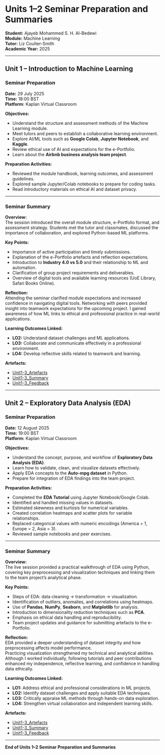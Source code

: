 # Units 1–2 Seminar Preparation and Summaries  
**Student:** Ajayeb Mohammed S. H. Al-Bedewi  
**Module:** Machine Learning  
**Tutor:** Liz Coulter-Smith  
**Academic Year:** 2025  

---

## Unit 1 – Introduction to Machine Learning  

### Seminar Preparation  
**Date:** 29 July 2025  
**Time:** 18:00 BST  
**Platform:** Kaplan Virtual Classroom  

**Objectives:**  
- Understand the structure and assessment methods of the Machine Learning module.  
- Meet tutors and peers to establish a collaborative learning environment.  
- Explore AI/ML tools such as **Google Colab**, **Jupyter Notebook**, and **Kaggle**.  
- Review ethical use of AI and expectations for the e-Portfolio.  
- Learn about the **Airbnb business analysis team project**.  

**Preparation Activities:**  
- Reviewed the module handbook, learning outcomes, and assessment guidelines.  
- Explored sample Jupyter/Colab notebooks to prepare for coding tasks.  
- Read introductory materials on ethical AI and dataset privacy.  

---

### Seminar Summary  
**Overview:**  
The session introduced the overall module structure, e-Portfolio format, and assessment strategy. Students met the tutor and classmates, discussed the importance of collaboration, and explored Python-based ML platforms.

**Key Points:**  
- Importance of active participation and timely submissions.  
- Explanation of the e-Portfolio artefacts and reflection expectations.  
- Introduction to **Industry 4.0 vs 5.0** and their relationship to ML and automation.  
- Clarification of group project requirements and deliverables.  
- Overview of digital tools and available learning resources (UoE Library, Safari Books Online).  

**Reflection:**  
Attending the seminar clarified module expectations and increased confidence in navigating digital tools. Networking with peers provided insight into teamwork expectations for the upcoming project. I gained awareness of how ML links to ethical and professional practice in real-world applications.

**Learning Outcomes Linked:**  
- **LO2:** Understand dataset challenges and ML applications.  
- **LO3:** Collaborate and communicate effectively in a professional environment.  
- **LO4:** Develop reflective skills related to teamwork and learning.  

**Artefacts:**  
- [Unit1-3_Artefacts](../../Units/Unit1-3/Artefacts)  
- [Unit1-3_Summary](../../Units/Unit1-3/Summary.md)  
- [Unit1-3_Feedback](../../Units/Unit1-3/Feedback.md)  

---

## Unit 2 – Exploratory Data Analysis (EDA)  

### Seminar Preparation  
**Date:** 12 August 2025  
**Time:** 19:00 BST  
**Platform:** Kaplan Virtual Classroom  

**Objectives:**  
- Understand the concept, purpose, and workflow of **Exploratory Data Analysis (EDA)**.  
- Learn how to validate, clean, and visualize datasets effectively.  
- Apply EDA concepts to the **Auto-mpg dataset** in Python.  
- Prepare for integration of EDA findings into the team project.  

**Preparation Activities:**  
- Completed the **EDA Tutorial** using Jupyter Notebook/Google Colab.  
- Identified and handled missing values in datasets.  
- Estimated skewness and kurtosis for numerical variables.  
- Created correlation heatmaps and scatter plots for variable relationships.  
- Replaced categorical values with numeric encodings (America = 1, Europe = 2, Asia = 3).  
- Reviewed sample notebooks and peer exercises.  

---

### Seminar Summary  
**Overview:**  
The live session provided a practical walkthrough of EDA using Python, covering key preprocessing and visualization techniques and linking them to the team project’s analytical phase.

**Key Points:**  
- Steps of EDA: data cleaning → transformation → visualization.  
- Identification of outliers, anomalies, and correlations using heatmaps.  
- Use of **Pandas**, **NumPy**, **Seaborn**, and **Matplotlib** for analysis.  
- Introduction to dimensionality reduction techniques such as **PCA**.  
- Emphasis on ethical data handling and reproducibility.  
- Team project updates and guidance for submitting artefacts to the e-Portfolio.  

**Reflection:**  
EDA provided a deeper understanding of dataset integrity and how preprocessing affects model performance.  
Practicing visualization strengthened my technical and analytical abilities.  
Although I worked individually, following tutorials and peer contributions enhanced my independence, reflective learning, and confidence in handling data ethically.

**Learning Outcomes Linked:**  
- **LO1:** Address ethical and professional considerations in ML projects.  
- **LO2:** Identify dataset challenges and apply suitable EDA techniques.  
- **LO3:** Critically appraise ML methods through hands-on data exploration.  
- **LO4:** Strengthen virtual collaboration and independent learning skills.  

**Artefacts:**  
- [Unit1-3_Artefacts](../../Units/Unit1-3/Artefacts)  
- [Unit1-3_Summary](../../Units/Unit1-3/Summary.md)  
- [Unit1-3_Feedback](../../Units/Unit1-3/Feedback_notes.md)  


---

**End of Units 1–2 Seminar Preparation and Summaries**

